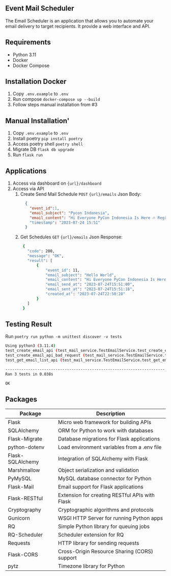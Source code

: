 ## **Event Mail Scheduler**
The Email Scheduler is an application that allows you to automate your email delivery to target recipients. It provide a web interface and API.

## Requirements
- Python 3.11
- Docker
- Docker Compose

## Installation Docker
1. Copy `.env.example` to `.env`
2. Run compose `docker-compose up --build`
3. Follow steps manual installation from #3

## Manual Installation'
1. Copy `.env.example` to `.env` 
2. Install poetry `pip install poetry`
3. Access poetry shell `poetry shell`
4. Migrate DB `flask db upgrade`
5. Run `flask run`

## Applications
1. Access via dashboard on `{url}/dashboard`
2. Access via API
   1. Create Send Mail Schedule `POST` `{url}/emails`
      Json Body:
      ```json
        {
          "event_id":1,
          "email_subject": "Pycon Indonesia",
          "email_content": "Hi Everyone PyCon Indonesia Is Here 🔥 Register Now 🤙"
          "timestamp": "2023-07-24 15:51"
        }
      ```
    2. Get Schedules `GET` `{url}/emails`
       Json Response:
       ```bash
        {
          "code": 200,
          "message": "OK",
          "result": [
              {
                  "event_id": 11,
                  "email_subject": "Hello World",
                  "email_content": "Hi Everyone PyCon Indonesia Is Here 🔥 Register Now 🤙",
                  "email_send_at": "2023-07-24T15:51:00",
                  "email_sent_at": "2023-07-24T15:51:18",
                  "created_at": "2023-07-24T22:50:28"
              }
          ]
        }
       ```

## Testing Result
Run `poetry run python -m unittest discover -v tests`

```bash
Using python3 (3.11.4)
test_create_email_api (test_mail_service.TestEmailService.test_create_email_api) ... ok
test_create_email_api_bad_request (test_mail_service.TestEmailService.test_create_email_api_bad_request) ... ok
test_get_email_list_api (test_mail_service.TestEmailService.test_get_email_list_api) ... ok

----------------------------------------------------------------------
Ran 3 tests in 0.038s

OK

```

## Packages
| Package            | Description                                           |
|--------------------|-------------------------------------------------------|
| Flask              | Micro web framework for building APIs                |
| SQLAlchemy         | ORM for Python to work with databases                 |
| Flask-Migrate      | Database migrations for Flask applications           |
| python-dotenv      | Load environment variables from a .env file          |
| Flask-SQLAlchemy   | Integration of SQLAlchemy with Flask                  |
| Marshmallow        | Object serialization and validation                   |
| PyMySQL            | MySQL database connector for Python                   |
| Flask-Mail         | Email support for Flask applications                  |
| Flask-RESTful      | Extension for creating RESTful APIs with Flask         |
| Cryptography       | Cryptographic algorithms and protocols                |
| Gunicorn           | WSGI HTTP Server for running Python apps              |
| RQ                 | Simple Python library for queuing jobs                 |
| RQ-Scheduler       | Scheduler extension for RQ                            |
| Requests           | HTTP library for sending requests                     |
| Flask-CORS         | Cross-Origin Resource Sharing (CORS) support           |
| pytz               | Timezone library for Python                            |